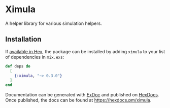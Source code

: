 # Ximula

A helper library for various simulation helpers.

## Installation

If [available in Hex](https://hex.pm/docs/publish), the package can be installed
by adding `ximula` to your list of dependencies in `mix.exs`:

```elixir
def deps do
  [
    {:ximula, "~> 0.3.0"}
  ]
end
```

Documentation can be generated with [ExDoc](https://github.com/elixir-lang/ex_doc)
and published on [HexDocs](https://hexdocs.pm). Once published, the docs can
be found at <https://hexdocs.pm/ximula>.
